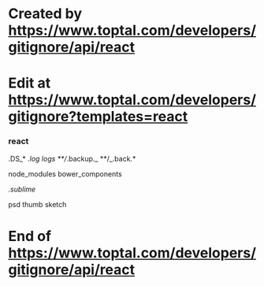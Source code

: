 # Created by https://www.toptal.com/developers/gitignore/api/react

# Edit at https://www.toptal.com/developers/gitignore?templates=react

### react

.DS\_\*
_.log
logs
\*\*/_.backup._
\*\*/_.back.\*

node_modules
bower_components

_.sublime_

psd
thumb
sketch

# End of https://www.toptal.com/developers/gitignore/api/react
